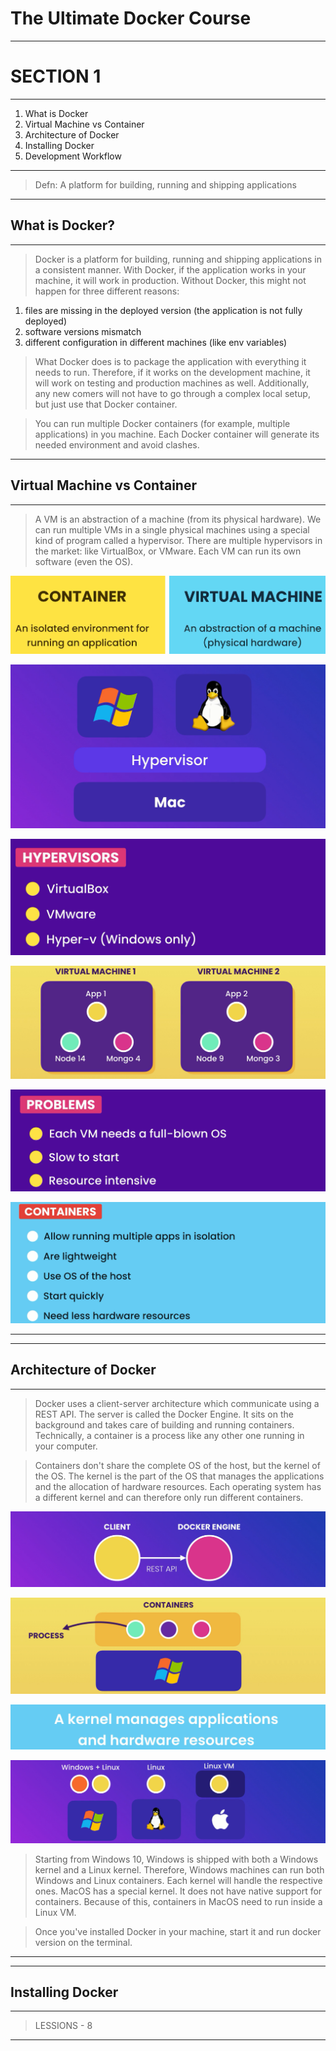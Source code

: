 # **The Ultimate Docker Course**

---

# **SECTION 1**

---

1. What is Docker
2. Virtual Machine vs Container
3. Architecture of Docker
4. Installing Docker
5. Development Workflow

---

> Defn: A platform for building, running and shipping applications

--- 

## What is Docker?

---

> Docker is a platform for building, running and shipping applications in a consistent manner. With Docker, if the application works in your machine, it will work in production. Without Docker, this might not happen for three different reasons:

1. files are missing in the deployed version (the application is not fully deployed)
2. software versions mismatch
3. different configuration in different machines (like env variables)

> What Docker does is to package the application with everything it needs to run. Therefore, if it works on the development machine, it will work on testing and production machines as well. Additionally, any new comers will not have to go through a complex local setup, but just use that Docker container.

> You can run multiple Docker containers (for example, multiple applications) in you machine. Each Docker container will generate its needed environment and avoid clashes.

---

##  Virtual Machine vs Container

---

> A VM is an abstraction of a machine (from its physical hardware). We can run multiple VMs in a single physical machines using a special kind of program called a hypervisor. There are multiple hypervisors in the market: like VirtualBox, or VMware. Each VM can run its own software (even the OS).


![Alt text](image.png)

![Alt text](image-1.png)

![Alt text](image-2.png)

![Alt text](image-3.png)

![Alt text](image-4.png)

![Alt text](image-5.png)

---

--- 

##  Architecture of Docker

---

> Docker uses a client-server architecture which communicate using a REST API. The server is called the Docker Engine. It sits on the background and takes care of building and running containers. Technically, a container is a process like any other one running in your computer.

> Containers don't share the complete OS of the host, but the kernel of the OS. The kernel is the part of the OS that manages the applications and the allocation of hardware resources. Each operating system has a different kernel and can therefore only run different containers.


![Alt text](image-6.png)

![Alt text](image-7.png)

![Alt text](image-8.png)

![Alt text](image-9.png)

> Starting from Windows 10, Windows is shipped with both a Windows kernel and a Linux kernel. Therefore, Windows machines can run both Windows and Linux containers. Each kernel will handle the respective ones. MacOS has a special kernel. It does not have native support for containers. Because of this, containers in MacOS need to run inside a Linux VM.

> Once you've installed Docker in your machine, start it and run docker version on the terminal.

---

--- 

##  Installing Docker

---


> LESSIONS - 8


---







